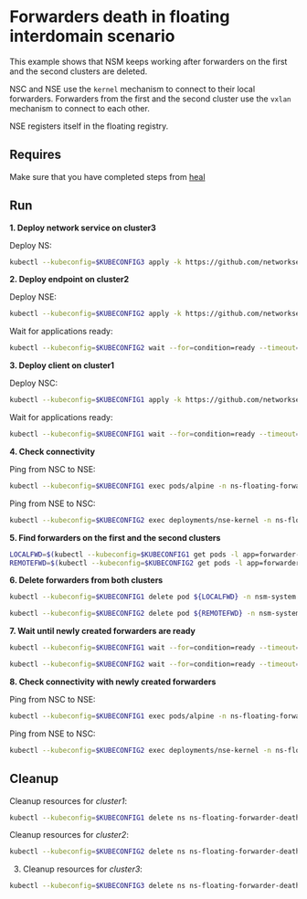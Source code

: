 # Forwarders death in floating interdomain scenario

This example shows that NSM keeps working after forwarders on the first and the second clusters are deleted.

NSC and NSE use the `kernel` mechanism to connect to their local forwarders.
Forwarders from the first and the second cluster use the `vxlan` mechanism to connect to each other.

NSE registers itself in the floating registry.

## Requires

Make sure that you have completed steps from [heal](../../suites/heal)

## Run

**1. Deploy network service on cluster3**

Deploy NS:
```bash
kubectl --kubeconfig=$KUBECONFIG3 apply -k https://github.com/networkservicemesh/deployments-k8s/examples/interdomain/usecases/heal_floating-forwarder-death/cluster3?ref=eada5deb65f061789faa6683c740f84f7059eab1
```

**2. Deploy endpoint on cluster2**

Deploy NSE:
```bash
kubectl --kubeconfig=$KUBECONFIG2 apply -k https://github.com/networkservicemesh/deployments-k8s/examples/interdomain/usecases/heal_floating-forwarder-death/cluster2?ref=eada5deb65f061789faa6683c740f84f7059eab1
```

Wait for applications ready:
```bash
kubectl --kubeconfig=$KUBECONFIG2 wait --for=condition=ready --timeout=1m pod -l app=nse-kernel -n ns-floating-forwarder-death
```

**3. Deploy client on cluster1**

Deploy NSC:
```bash
kubectl --kubeconfig=$KUBECONFIG1 apply -k https://github.com/networkservicemesh/deployments-k8s/examples/interdomain/usecases/heal_floating-forwarder-death/cluster1?ref=eada5deb65f061789faa6683c740f84f7059eab1
```

Wait for applications ready:
```bash
kubectl --kubeconfig=$KUBECONFIG1 wait --for=condition=ready --timeout=5m pod -l app=alpine -n ns-floating-forwarder-death
```

**4. Check connectivity**

Ping from NSC to NSE:
```bash
kubectl --kubeconfig=$KUBECONFIG1 exec pods/alpine -n ns-floating-forwarder-death -- ping -c 4 172.16.1.2
```

Ping from NSE to NSC:
```bash
kubectl --kubeconfig=$KUBECONFIG2 exec deployments/nse-kernel -n ns-floating-forwarder-death -- ping -c 4 172.16.1.3
```

**5. Find forwarders on the first and the second clusters**

```bash
LOCALFWD=$(kubectl --kubeconfig=$KUBECONFIG1 get pods -l app=forwarder-vpp -n nsm-system --template '{{range .items}}{{.metadata.name}}{{"\n"}}{{end}}')
REMOTEFWD=$(kubectl --kubeconfig=$KUBECONFIG2 get pods -l app=forwarder-vpp -n nsm-system --template '{{range .items}}{{.metadata.name}}{{"\n"}}{{end}}')
```

**6. Delete forwarders from both clusters**

```bash
kubectl --kubeconfig=$KUBECONFIG1 delete pod ${LOCALFWD} -n nsm-system
```

```bash
kubectl --kubeconfig=$KUBECONFIG2 delete pod ${REMOTEFWD} -n nsm-system
```

**7. Wait until newly created forwarders are ready**

```bash
kubectl --kubeconfig=$KUBECONFIG1 wait --for=condition=ready --timeout=1m pod -l app=forwarder-vpp -n nsm-system
```

```bash
kubectl --kubeconfig=$KUBECONFIG2 wait --for=condition=ready --timeout=1m pod -l app=forwarder-vpp -n nsm-system
```

**8. Check connectivity with newly created forwarders**

Ping from NSC to NSE:
```bash
kubectl --kubeconfig=$KUBECONFIG1 exec pods/alpine -n ns-floating-forwarder-death -- ping -c 4 172.16.1.2
```

Ping from NSE to NSC:
```bash
kubectl --kubeconfig=$KUBECONFIG2 exec deployments/nse-kernel -n ns-floating-forwarder-death -- ping -c 4 172.16.1.3
```


## Cleanup

Cleanup resources for *cluster1*:
```bash
kubectl --kubeconfig=$KUBECONFIG1 delete ns ns-floating-forwarder-death
```

Cleanup resources for *cluster2*:
```bash
kubectl --kubeconfig=$KUBECONFIG2 delete ns ns-floating-forwarder-death
```

3. Cleanup resources for *cluster3*:
```bash
kubectl --kubeconfig=$KUBECONFIG3 delete ns ns-floating-forwarder-death
```

